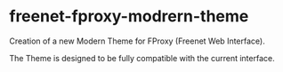 freenet-fproxy-modrern-theme
============================

Creation of a new Modern Theme for FProxy (Freenet Web Interface).

The Theme is designed to be fully compatible with the current interface. 